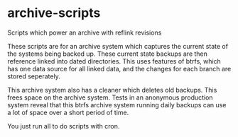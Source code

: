 # archive-scripts
Scripts which power an archive with reflink revisions

These scripts are for an archive system which captures the current state of the
systems being backed up. These current state backups are then reference linked
into dated directories. This uses features of btrfs, which has one data source
for all linked data, and the changes for each branch are stored seperately.

This archive system also has a cleaner which deletes old backups. This frees
space on the archive system. Tests in an anonymous production system reveal
that this btrfs archive system running daily backups can use a lot of space
over a short period of time.

You just run all to do scripts with cron.

